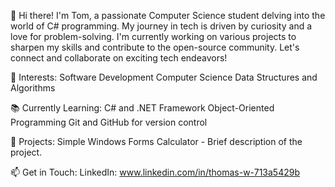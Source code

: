 👋 Hi there! I'm Tom, a passionate Computer Science student delving into the world of C# programming. My journey in tech is driven by curiosity and a love for problem-solving. I'm currently working on various projects to sharpen my skills and contribute to the open-source community. Let's connect and collaborate on exciting tech endeavors!

🌟 Interests: Software Development Computer Science Data Structures and Algorithms

📚 Currently Learning: C# and .NET Framework Object-Oriented Programming Git and GitHub for version control

🚀 Projects: Simple Windows Forms Calculator - Brief description of the project.

📫 Get in Touch: LinkedIn: www.linkedin.com/in/thomas-w-713a5429b
